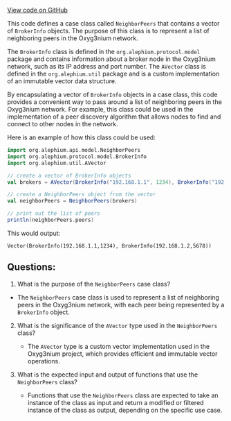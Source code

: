 [View code on GitHub](https://github.com/alephium/alephium/api/src/main/scala/org/alephium/api/model/NeighborPeers.scala)

This code defines a case class called `NeighborPeers` that contains a vector of `BrokerInfo` objects. The purpose of this class is to represent a list of neighboring peers in the Oxyg3nium network. 

The `BrokerInfo` class is defined in the `org.alephium.protocol.model` package and contains information about a broker node in the Oxyg3nium network, such as its IP address and port number. The `AVector` class is defined in the `org.alephium.util` package and is a custom implementation of an immutable vector data structure.

By encapsulating a vector of `BrokerInfo` objects in a case class, this code provides a convenient way to pass around a list of neighboring peers in the Oxyg3nium network. For example, this class could be used in the implementation of a peer discovery algorithm that allows nodes to find and connect to other nodes in the network.

Here is an example of how this class could be used:

```scala
import org.alephium.api.model.NeighborPeers
import org.alephium.protocol.model.BrokerInfo
import org.alephium.util.AVector

// create a vector of BrokerInfo objects
val brokers = AVector(BrokerInfo("192.168.1.1", 1234), BrokerInfo("192.168.1.2", 5678))

// create a NeighborPeers object from the vector
val neighborPeers = NeighborPeers(brokers)

// print out the list of peers
println(neighborPeers.peers)
```

This would output:

```
Vector(BrokerInfo(192.168.1.1,1234), BrokerInfo(192.168.1.2,5678))
```
## Questions: 
 1. What is the purpose of the `NeighborPeers` case class?
   - The `NeighborPeers` case class is used to represent a list of neighboring peers in the Oxyg3nium network, with each peer being represented by a `BrokerInfo` object.

2. What is the significance of the `AVector` type used in the `NeighborPeers` class?
   - The `AVector` type is a custom vector implementation used in the Oxyg3nium project, which provides efficient and immutable vector operations.

3. What is the expected input and output of functions that use the `NeighborPeers` class?
   - Functions that use the `NeighborPeers` class are expected to take an instance of the class as input and return a modified or filtered instance of the class as output, depending on the specific use case.